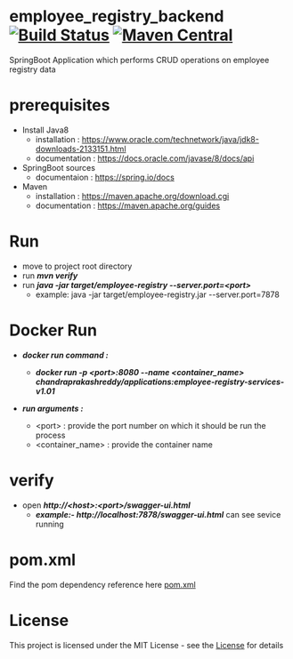 # employee_registry_backend[![Build Status](https://dev.azure.com/chandra-prakash-reddy/EmployeeRegistry/_apis/build/status/chandra-prakash-reddy.employee_registry_backend%20(1)?branchName=master)](https://dev.azure.com/chandra-prakash-reddy/EmployeeRegistry/_build/latest?definitionId=6&branchName=master) [![Maven Central](https://img.shields.io/maven-central/v/com.github.chandra-prakash-reddy/employee-registry.svg?label=Maven%20Central)](https://search.maven.org/search?q=g:%22com.github.chandra-prakash-reddy%22%20AND%20a:%22employee-registry%22)


SpringBoot Application which  performs CRUD operations on employee registry data

# prerequisites # 
   * Install Java8
      * installation  : https://www.oracle.com/technetwork/java/jdk8-downloads-2133151.html
      * documentation : https://docs.oracle.com/javase/8/docs/api
   * SpringBoot sources
      * documentaion : https://spring.io/docs
   * Maven
      * installation  : https://maven.apache.org/download.cgi
      * documentation : https://maven.apache.org/guides


# Run #
   * move to project root directory
   * run ***mvn verify*** 
   * run ***java -jar target/employee-registry --server.port=<port\>***
      * example: java -jar target/employee-registry.jar --server.port=7878
  
  # Docker Run #
   * ***docker run command :***
      * ***docker run -p \<port>:8080 --name <container_name> chandraprakashreddy/applications:employee-registry-services-v1.01***
  
   * ***run arguments :***
      * \<port> : provide the port number on which it should be run the process
      * <container_name> : provide the container name
# verify #
   * open ***http://\<host>:\<port>/swagger-ui.html***
      * ***example:- http://localhost:7878/swagger-ui.html*** can see sevice running
# pom.xml #
   Find the pom dependency reference here [pom.xml](https://search.maven.org/artifact/com.github.chandra-prakash-reddy/employee-registry/1.1/jar "pom.xml")

# License #
   This project is licensed under the MIT License - see the [License](https://opensource.org/licenses/MIT "License")  for details
